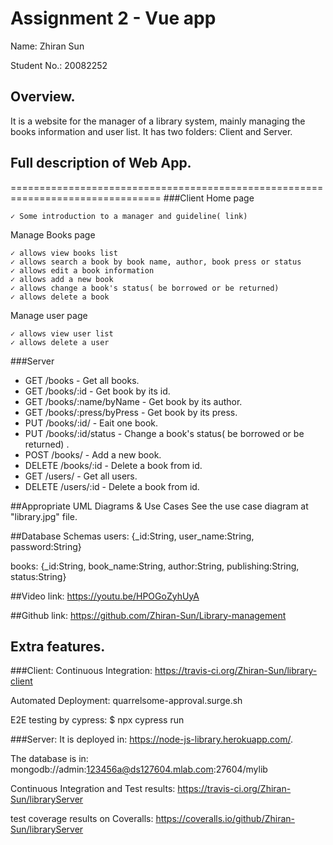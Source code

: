 # Assignment 2 - Vue app

Name: Zhiran Sun

Student No.:  20082252

## Overview.

It is a website for the manager of a library system, mainly managing the books information and user list.
It has two folders: Client and Server.

## Full description of Web App.
================================================================================
###Client
  Home page
  
    ✓ Some introduction to a manager and guideline( link)
    
  Manage Books page
  
    ✓ allows view books list
    ✓ allows search a book by book name, author, book press or status
    ✓ allows edit a book information
    ✓ allows add a new book
    ✓ allows change a book's status( be borrowed or be returned)
    ✓ allows delete a book
    
  Manage user page
  
    ✓ allows view user list
    ✓ allows delete a user

###Server
 + GET /books - Get all books.
 + GET /books/:id - Get book by its id.
 + GET /books/:name/byName - Get book by its author.
 + GET /books/:press/byPress - Get book by its press.
 + PUT /books/:id/ - Eait one book.
 + PUT /books/:id/status - Change a book's status( be borrowed or be returned) .
 + POST /books/ - Add a new book.
 + DELETE /books/:id - Delete a book from id.
 + GET /users/ - Get all users.
 + DELETE /users/:id - Delete a book from id.

##Appropriate UML Diagrams & Use Cases
See the use case diagram at "library.jpg" file.

##Database Schemas
users:
{_id:String,
user_name:String,
password:String}

books:
{_id:String,
book_name:String,
author:String,
publishing:String,
status:String}

##Video link:
https://youtu.be/HPOGoZyhUyA

##Github link:
https://github.com/Zhiran-Sun/Library-management

## Extra features.

###Client:
Continuous Integration:
https://travis-ci.org/Zhiran-Sun/library-client

Automated Deployment:
quarrelsome-approval.surge.sh

E2E testing by cypress:
$ npx cypress run


###Server:
It is deployed in:
https://node-js-library.herokuapp.com/.

The database is in:
mongodb://admin:123456a@ds127604.mlab.com:27604/mylib

Continuous Integration and Test results:
https://travis-ci.org/Zhiran-Sun/libraryServer

test coverage results on Coveralls:
https://coveralls.io/github/Zhiran-Sun/libraryServer

